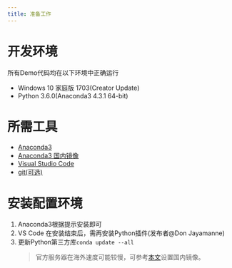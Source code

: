 ```yaml
---
title: 准备工作
---
```


# 开发环境
所有Demo代码均在以下环境中正确运行
* Windows 10 家庭版 1703(Creator Update)
* Python 3.6.0(Anaconda3 4.3.1 64-bit)

# 所需工具
* [Anaconda3](https://www.continuum.io/downloads)
* [Anaconda3 国内镜像](https://mirrors.tuna.tsinghua.edu.cn/#)
* [Visual Studio Code](https://code.visualstudio.com/)
* [git(可选)](https://git-scm.com/downloads)

# 安装配置环境
1. Anaconda3根据提示安装即可
1. VS Code 在安装结束后，需再安装Python插件(发布者@Don Jayamanne)
1. 更新Python第三方库`conda update --all`
    >官方服务器在海外速度可能较慢，可参考[本文](https://mirrors.tuna.tsinghua.edu.cn/help/anaconda/)设置国内镜像。